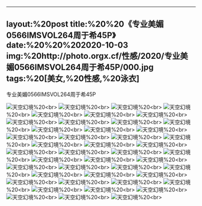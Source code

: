 ﻿---
layout:%20post
title:%20%20《专业美媚0566IMSVOL264周于希45P》
date:%20%20%202020-10-03
img:%20http://photo.orgx.cf/性感/2020/专业美媚0566IMSVOL264周于希45P/000.jpg
tags:%20[美女,%20性感,%20泳衣]
---

专业美媚0566IMSVOL264周于希45P



![天空幻境](http://photo.orgx.cf/性感/2020/专业美媚0566IMSVOL264周于希45P/001.jpg%20''天空幻境'')%20<br>
![天空幻境](http://photo.orgx.cf/性感/2020/专业美媚0566IMSVOL264周于希45P/002.jpg%20''天空幻境'')%20<br>
![天空幻境](http://photo.orgx.cf/性感/2020/专业美媚0566IMSVOL264周于希45P/003.jpg%20''天空幻境'')%20<br>
![天空幻境](http://photo.orgx.cf/性感/2020/专业美媚0566IMSVOL264周于希45P/004.jpg%20''天空幻境'')%20<br>
![天空幻境](http://photo.orgx.cf/性感/2020/专业美媚0566IMSVOL264周于希45P/005.jpg%20''天空幻境'')%20<br>
![天空幻境](http://photo.orgx.cf/性感/2020/专业美媚0566IMSVOL264周于希45P/006.jpg%20''天空幻境'')%20<br>
![天空幻境](http://photo.orgx.cf/性感/2020/专业美媚0566IMSVOL264周于希45P/007.jpg%20''天空幻境'')%20<br>
![天空幻境](http://photo.orgx.cf/性感/2020/专业美媚0566IMSVOL264周于希45P/008.jpg%20''天空幻境'')%20<br>
![天空幻境](http://photo.orgx.cf/性感/2020/专业美媚0566IMSVOL264周于希45P/009.jpg%20''天空幻境'')%20<br>
![天空幻境](http://photo.orgx.cf/性感/2020/专业美媚0566IMSVOL264周于希45P/010.jpg%20''天空幻境'')%20<br>
![天空幻境](http://photo.orgx.cf/性感/2020/专业美媚0566IMSVOL264周于希45P/011.jpg%20''天空幻境'')%20<br>
![天空幻境](http://photo.orgx.cf/性感/2020/专业美媚0566IMSVOL264周于希45P/012.jpg%20''天空幻境'')%20<br>
![天空幻境](http://photo.orgx.cf/性感/2020/专业美媚0566IMSVOL264周于希45P/013.jpg%20''天空幻境'')%20<br>
![天空幻境](http://photo.orgx.cf/性感/2020/专业美媚0566IMSVOL264周于希45P/014.jpg%20''天空幻境'')%20<br>
![天空幻境](http://photo.orgx.cf/性感/2020/专业美媚0566IMSVOL264周于希45P/015.jpg%20''天空幻境'')%20<br>
![天空幻境](http://photo.orgx.cf/性感/2020/专业美媚0566IMSVOL264周于希45P/016.jpg%20''天空幻境'')%20<br>
![天空幻境](http://photo.orgx.cf/性感/2020/专业美媚0566IMSVOL264周于希45P/017.jpg%20''天空幻境'')%20<br>
![天空幻境](http://photo.orgx.cf/性感/2020/专业美媚0566IMSVOL264周于希45P/018.jpg%20''天空幻境'')%20<br>
![天空幻境](http://photo.orgx.cf/性感/2020/专业美媚0566IMSVOL264周于希45P/019.jpg%20''天空幻境'')%20<br>
![天空幻境](http://photo.orgx.cf/性感/2020/专业美媚0566IMSVOL264周于希45P/020.jpg%20''天空幻境'')%20<br>
![天空幻境](http://photo.orgx.cf/性感/2020/专业美媚0566IMSVOL264周于希45P/021.jpg%20''天空幻境'')%20<br>
![天空幻境](http://photo.orgx.cf/性感/2020/专业美媚0566IMSVOL264周于希45P/022.jpg%20''天空幻境'')%20<br>
![天空幻境](http://photo.orgx.cf/性感/2020/专业美媚0566IMSVOL264周于希45P/023.jpg%20''天空幻境'')%20<br>
![天空幻境](http://photo.orgx.cf/性感/2020/专业美媚0566IMSVOL264周于希45P/024.jpg%20''天空幻境'')%20<br>
![天空幻境](http://photo.orgx.cf/性感/2020/专业美媚0566IMSVOL264周于希45P/025.jpg%20''天空幻境'')%20<br>
![天空幻境](http://photo.orgx.cf/性感/2020/专业美媚0566IMSVOL264周于希45P/026.jpg%20''天空幻境'')%20<br>
![天空幻境](http://photo.orgx.cf/性感/2020/专业美媚0566IMSVOL264周于希45P/027.jpg%20''天空幻境'')%20<br>
![天空幻境](http://photo.orgx.cf/性感/2020/专业美媚0566IMSVOL264周于希45P/028.jpg%20''天空幻境'')%20<br>
![天空幻境](http://photo.orgx.cf/性感/2020/专业美媚0566IMSVOL264周于希45P/029.jpg%20''天空幻境'')%20<br>
![天空幻境](http://photo.orgx.cf/性感/2020/专业美媚0566IMSVOL264周于希45P/030.jpg%20''天空幻境'')%20<br>
![天空幻境](http://photo.orgx.cf/性感/2020/专业美媚0566IMSVOL264周于希45P/031.jpg%20''天空幻境'')%20<br>
![天空幻境](http://photo.orgx.cf/性感/2020/专业美媚0566IMSVOL264周于希45P/032.jpg%20''天空幻境'')%20<br>
![天空幻境](http://photo.orgx.cf/性感/2020/专业美媚0566IMSVOL264周于希45P/033.jpg%20''天空幻境'')%20<br>
![天空幻境](http://photo.orgx.cf/性感/2020/专业美媚0566IMSVOL264周于希45P/034.jpg%20''天空幻境'')%20<br>
![天空幻境](http://photo.orgx.cf/性感/2020/专业美媚0566IMSVOL264周于希45P/035.jpg%20''天空幻境'')%20<br>
![天空幻境](http://photo.orgx.cf/性感/2020/专业美媚0566IMSVOL264周于希45P/036.jpg%20''天空幻境'')%20<br>
![天空幻境](http://photo.orgx.cf/性感/2020/专业美媚0566IMSVOL264周于希45P/037.jpg%20''天空幻境'')%20<br>
![天空幻境](http://photo.orgx.cf/性感/2020/专业美媚0566IMSVOL264周于希45P/038.jpg%20''天空幻境'')%20<br>
![天空幻境](http://photo.orgx.cf/性感/2020/专业美媚0566IMSVOL264周于希45P/039.jpg%20''天空幻境'')%20<br>
![天空幻境](http://photo.orgx.cf/性感/2020/专业美媚0566IMSVOL264周于希45P/040.jpg%20''天空幻境'')%20<br>
![天空幻境](http://photo.orgx.cf/性感/2020/专业美媚0566IMSVOL264周于希45P/041.jpg%20''天空幻境'')%20<br>
![天空幻境](http://photo.orgx.cf/性感/2020/专业美媚0566IMSVOL264周于希45P/042.jpg%20''天空幻境'')%20<br>
![天空幻境](http://photo.orgx.cf/性感/2020/专业美媚0566IMSVOL264周于希45P/043.jpg%20''天空幻境'')%20<br>
![天空幻境](http://photo.orgx.cf/性感/2020/专业美媚0566IMSVOL264周于希45P/044.jpg%20''天空幻境'')%20<br>
![天空幻境](http://photo.orgx.cf/性感/2020/专业美媚0566IMSVOL264周于希45P/045.jpg%20''天空幻境'')%20<br>